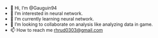 - 👋 Hi, I’m @Gauguin94
- 👀 I’m interested in neural network.
- 🌱 I’m currently learning neural network.
- 💞️ I’m looking to collaborate on analysis like analyzing data in game.
- 📫 How to reach me rhrud0303@gmail.com

<!---
Gauguin94/Gauguin94 is a ✨ special ✨ repository because its `README.md` (this file) appears on your GitHub profile.
You can click the Preview link to take a look at your changes.
--->
